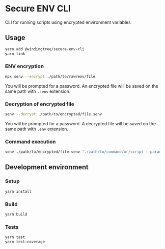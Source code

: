 # Secure ENV CLI
CLI for running scripts using encrypted environment variables

## Usage

```bash
yarn add @windingtree/secure-env-cli
yarn link
```

### ENV encryption

```bash
npx senv --encrypt ./path/to/raw/env/file
```

You will be prompted for a password. An encrypted file will be saved on the same path with `.senv` extension.

### Decryption of encrypted file

```bash
senv --decrypt ./path/to/encrypted/file.senv
```

You will be prompted for a password. A decrypted file will be saved on the same path with `.env` extension.

### Command execution

```bash
senv ./path/to/encrypted/file.senv "./path/to/command/or/script --param1 --param2"
```

## Development environment

### Setup

```bash
yarn install
```

### Build

```bash
yarn build
```

### Tests

```bash
yarn test
yarn test:coverage
```

